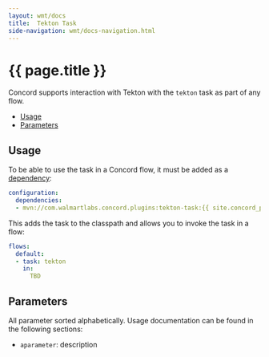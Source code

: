 ```yaml
---
layout: wmt/docs
title:  Tekton Task
side-navigation: wmt/docs-navigation.html
---
```


# {{ page.title }}

Concord supports interaction with Tekton with the `tekton` task as part of any
flow. 

- [Usage](#usage)
- [Parameters](#parameters)

## Usage

To be able to use the task in a Concord flow, it must be added as a
[dependency](../getting-started/concord-dsl.html#dependencies):

```yaml
configuration:
  dependencies:
  - mvn://com.walmartlabs.concord.plugins:tekton-task:{{ site.concord_plugins_version }}
```

This adds the task to the classpath and allows you to invoke the task in a flow:

```yaml
flows:
  default:
  - task: tekton
    in:
      TBD
```


## Parameters

All parameter sorted alphabetically. Usage documentation can be found in the
following sections:

- `aparameter`: description